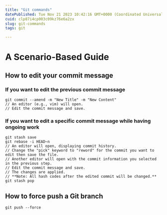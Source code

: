 ```yaml
---
title: "Git commands"
datePublished: Tue Nov 21 2023 10:42:16 GMT+0000 (Coordinated Universal Time)
cuid: clp87i4cp003c09kz76e6a2zx
slug: git-commands
tags: git

---
```


# A Scenario-Based Guide
## How to edit your commit message
### If you want to edit the previous commit message
```
git commit --amend -m "New Title" -m "New Content"
// An editor (e.g., vim) will open.
// Edit the commit message and save.
```
### If you want to edit a specific commit message while having ongoing work
```
git stash save
git rebase -i HEAD~n 
// An editor will open, displaying commit history.
// Change the "pick" keyword to "reword" for the commit you want to edit then save the file.
// Another editor will open with the commit information you selected in the previous step.
// Edit the commit message and save.
// The changes are applied.
// **Note: All hash codes after the edited commit will be changed.**
git stash pop
```
## How to force push a Git branch

```
git push --force
```